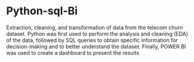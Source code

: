 # Python-sql-Bi
Extraction, cleaning, and transformation of data from the telecom churn dataset. Python was first used to perform the analysis and cleaning (EDA) of the data, followed by SQL queries to obtain specific information for decision-making and to better understand the dataset. Finally, POWER BI was used to create a dashboard to present the results
